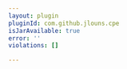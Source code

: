 ```yaml
---
layout: plugin
pluginId: com.github.jlouns.cpe
isJarAvailable: true
error: ''
violations: []

---
```

